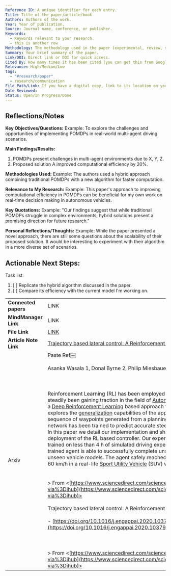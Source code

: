 ```yaml
---
Reference ID: A unique identifier for each entry.
Title: Title of the paper/article/book
Authors: Authors of the work.
Year: Year of publication.
Source: Journal name, conference, or publisher.
Keywords:
  - Keywords relevant to your research.
  - this is another row
Methodology: The methodology used in the paper (experimental, review, simulation, etc.).
Summary: Your brief summary of the paper.
Link/DOI: Direct link or DOI for quick access.
Cited By: How many times it has been cited (you can get this from Google Scholar, for instance). It helps in identifying influential papers.
Relevance: High/Medium/Low
tags:
  - "#research/paper"
  - research/communication
File Path/Link: If you have a digital copy, link to its location on your drive for quick access.
Date Reviewed: 
Status: Open/In Progress/Done
---
```



## Reflections/Notes

**Key Objectives/Questions:**
Example: To explore the challenges and opportunities of implementing POMDPs in real-world multi-agent driving scenarios.

**Main Findings/Results:**
1. POMDPs present challenges in multi-agent environments due to X, Y, Z.
2. Proposed solution A improved computational efficiency by 20%.  

**Methodologies Used:**
Example: The authors used a hybrid approach combining traditional POMDPs with a new algorithm for faster computation.

**Relevance to My Research:**
Example: This paper's approach to improving computational efficiency in POMDPs can be beneficial for my own work on real-time decision making in autonomous vehicles.

**Key Quotations:**
Example: "Our findings suggest that while traditional POMDPs struggle in complex environments, hybrid solutions present a promising direction for future research."

**Personal Reflections/Thoughts:**
Example: While the paper presented a novel approach, there are still some questions about the scalability of their proposed solution. It would be interesting to experiment with their algorithm in a more diverse set of scenarios.
  

## Actionable Next Steps:

Task list:
1. [ ] Replicate the hybrid algorithm discussed in the paper.
2. [ ] Compare its efficiency with the current model I'm working on.


|   |   |
|---|---|
|**Connected papers**|LINK|
|**MindManager Link**|LINK|
|**File Link**|[LINK](file:///D:\03_PHD\_github\Phd--POMDP\02_Resources\articles\Engineering_Applications_of_Artificial_Intelligence_2020_sep_vol.pdf)|
|**Article Note Link**|[Trajectory based lateral control: A Reinforcement Learning case study](Trajectory%20based%20lateral%20control%20A%20Reinforcement%20Learning%20case%20study.md)|
|Arxiv|Paste Ref￼<br><br>Asanka Wasala 1, Donal Byrne 2, Philip Miesbauer, Joseph O’Hanlon, Paul Heraty 2, Peter Barry<br><br>  <br><br>Reinforcement Learning (RL) has been employed in many applications of robotics and has steadily been gaining traction in the field of [Autonomous Driving](https://www.sciencedirect.com/topics/computer-science/autonomous-driving) (AD). This paper proposes a [Deep Reinforcement Learning](https://www.sciencedirect.com/topics/computer-science/deep-reinforcement-learning) based approach for lateral Vehicle Motion Control (VMC), and explores the [generalization](https://www.sciencedirect.com/topics/computer-science/generalization) capabilities of the approach. The proposed methodology uses a sequence of waypoints generated from a planning module of an AD stack as the input. The network has been trained to predict accurate steering commands to follow the given trajectory. In this paper we detail our implementation and share our [learning experience](https://www.sciencedirect.com/topics/computer-science/learning-experiences) on real-vehicle deployment of the RL based controller. Our experiments yield promising results with an agent trained on less than 4 h of simulated driving experience without any real-world data. The trained agent is able to successfully complete unseen and more complex tracks using different unseen vehicle models. The agent safely reached up to 150 km/h in simulation and up to 60 km/h in a real-life [Sport Utility Vehicle](https://www.sciencedirect.com/topics/engineering/sport-utility-vehicle) (SUV) weighing more than 2000 kg.<br><br>  <br>> From <[https://www.sciencedirect.com/science/article/abs/pii/S0952197620301858?via%3Dihub](https://www.sciencedirect.com/science/article/abs/pii/S0952197620301858?via%3Dihub)>  <br><br>Trajectory based lateral control: A Reinforcement Learning case study<br><br>- [https://doi.org/10.1016/j.engappai.2020.103799](https://doi.org/10.1016/j.engappai.2020.103799)<br><br>  <br>  <br>> From <[https://www.sciencedirect.com/science/article/abs/pii/S0952197620301858?via%3Dihub](https://www.sciencedirect.com/science/article/abs/pii/S0952197620301858?via%3Dihub)>|